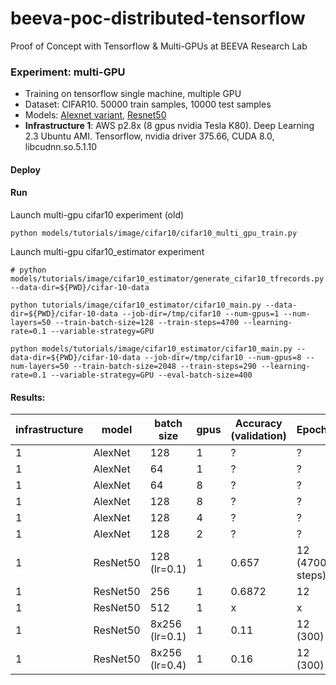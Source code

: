 # beeva-poc-distributed-tensorflow
Proof of Concept with Tensorflow & Multi-GPUs at BEEVA Research Lab

### Experiment: multi-GPU

* Training on tensorflow single machine, multiple GPU
* Dataset: CIFAR10. 50000 train samples, 10000 test samples
* Models: [Alexnet variant](https://www.tensorflow.org/tutorials/deep_cnn#training_a_model_using_multiple_gpu_cards), [Resnet50](https://github.com/tensorflow/models/tree/master/tutorials/image/cifar10_estimator) 
* **Infrastructure 1**: AWS p2.8x (8 gpus nvidia Tesla K80). Deep Learning 2.3 Ubuntu AMI. Tensorflow, nvidia driver 375.66, CUDA 8.0, libcudnn.so.5.1.10

#### Deploy

#### Run

Launch multi-gpu cifar10 experiment (old)
```
python models/tutorials/image/cifar10/cifar10_multi_gpu_train.py
```

Launch multi-gpu cifar10_estimator experiment
```
# python models/tutorials/image/cifar10_estimator/generate_cifar10_tfrecords.py --data-dir=${PWD}/cifar-10-data

python tutorials/image/cifar10_estimator/cifar10_main.py --data-dir=${PWD}/cifar-10-data --job-dir=/tmp/cifar10 --num-gpus=1 --num-layers=50 --train-batch-size=128 --train-steps=4700 --learning-rate=0.1 --variable-strategy=GPU

python models/tutorials/image/cifar10_estimator/cifar10_main.py --data-dir=${PWD}/cifar-10-data --job-dir=/tmp/cifar10 --num-gpus=8 --num-layers=50 --train-batch-size=2048 --train-steps=290 --learning-rate=0.1 --variable-strategy=GPU --eval-batch-size=400
```



#### Results:

| infrastructure | model | batch size | gpus | Accuracy (validation) | Epochs | Throughput | GPU util
| --- | --- | --- | --- | --- | --- | --- | ---
| 1 | AlexNet | 128 | 1 | ? | ? | 4300 | ? 
| 1 | AlexNet | 64 | 1 | ? | ? | 4300 | ?
| 1 | AlexNet | 64 | 8 | ? | ? | 19000 | 55%
| 1 | AlexNet | 128 | 8 | ? | ? | 20000 | 63%
| 1 | AlexNet | 128 | 4 | ? | ? | 16000 | 93%
| 1 | AlexNet | 128 | 2 | ? | ? | 8500 | 94%
| 1 | ResNet50 | 128 (lr=0.1) | 1 | 0.657 | 12 (4700 steps) | 700 | 80%
| 1 | ResNet50 | 256 | 1 | 0.6872 | 12 | 800 | 90%
| 1 | ResNet50 | 512 | 1 | x | x | 900 | 95%
| 1 | ResNet50 | 8x256 (lr=0.1)| 1 | 0.11 | 12 (300) | 5000 | 90%
| 1 | ResNet50 | 8x256 (lr=0.4)| 1 | 0.16 | 12 (300) | 5000 | 90%
